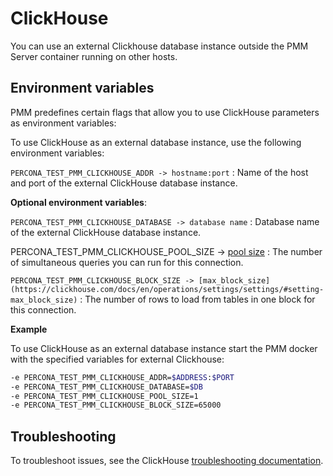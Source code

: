 # ClickHouse


You can use an external Clickhouse database instance outside the PMM Server container running on other hosts.

## Environment variables

PMM predefines certain flags that allow you to use ClickHouse parameters as environment variables:

To use ClickHouse as an external database instance, use the following environment variables: 
 
`PERCONA_TEST_PMM_CLICKHOUSE_ADDR -> hostname:port`
:   Name of the host and port of the external ClickHouse database instance. 

**Optional environment variables**:

`PERCONA_TEST_PMM_CLICKHOUSE_DATABASE -> database name`
:   Database name of the external ClickHouse database instance.

​​PERCONA_TEST_PMM_CLICKHOUSE_POOL_SIZE -> [pool size](https://github.com/ClickHouse/ClickHouse/blob/master/programs/server/config.xml#L1130)
:   The number of simultaneous queries  you can run for this connection.

`PERCONA_TEST_PMM_CLICKHOUSE_BLOCK_SIZE -> [max_block_size](https://clickhouse.com/docs/en/operations/settings/settings/#setting-max_block_size)`
:   The number of rows to load from tables in one block for this connection.
 
**Example**

To use ClickHouse as an external database instance start the PMM docker with the specified variables for external Clickhouse:
​​

```sh
-e PERCONA_TEST_PMM_CLICKHOUSE_ADDR=$ADDRESS:$PORT
-e PERCONA_TEST_PMM_CLICKHOUSE_DATABASE=$DB
-e PERCONA_TEST_PMM_CLICKHOUSE_POOL_SIZE=1 
-e PERCONA_TEST_PMM_CLICKHOUSE_BLOCK_SIZE=65000
```

## Troubleshooting

To troubleshoot issues, see the ClickHouse [troubleshooting documentation](https://clickhouse.com/docs/en/operations/troubleshooting/).

